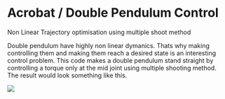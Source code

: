 # Acrobat / Double Pendulum Control
Non Linear Trajectory optimisation using multiple shoot method

Double pendulum have highly non linear dymanics. Thats why making controlling them and making them reach a desired state is an interesting control problem. This code makes a double pendulum stand straight by controlling a torque only at the mid joint using multiple shooting method. The result would look something like this.

[![](https://markdown-videos-api.jorgenkh.no/youtube/JyNMFzWQudE)](https://youtu.be/JyNMFzWQudE)


